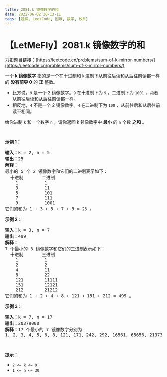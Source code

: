 ```yaml
---
title: 2081.k 镜像数字的和
date: 2022-06-02 20-13-11
tags: [题解, LeetCode, 困难, 数学, 枚举]
---
```


# 【LetMeFly】2081.k 镜像数字的和

力扣题目链接：[https://leetcode.cn/problems/sum-of-k-mirror-numbers/](https://leetcode.cn/problems/sum-of-k-mirror-numbers/)

<p>一个 <strong>k 镜像数字</strong>&nbsp;指的是一个在十进制和 k 进制下从前往后读和从后往前读都一样的&nbsp;<strong>没有前导 0</strong>&nbsp;的&nbsp;<strong>正</strong>&nbsp;整数。</p>

<ul>
	<li>比方说，<code>9</code>&nbsp;是一个 2 镜像数字。<code>9</code>&nbsp;在十进制下为&nbsp;<code>9</code>&nbsp;，二进制下为&nbsp;<code>1001</code>&nbsp;，两者从前往后读和从后往前读都一样。</li>
	<li>相反地，<code>4</code>&nbsp;不是一个 2 镜像数字。<code>4</code>&nbsp;在二进制下为&nbsp;<code>100</code>&nbsp;，从前往后和从后往前读不相同。</li>
</ul>

<p>给你进制&nbsp;<code>k</code>&nbsp;和一个数字&nbsp;<code>n</code>&nbsp;，请你返回 k 镜像数字中 <strong>最小</strong> 的 <code>n</code>&nbsp;个数 <strong>之和</strong>&nbsp;。</p>

<p>&nbsp;</p>

<p><b>示例 1：</b></p>

<pre><b>输入：</b>k = 2, n = 5
<b>输出：</b>25
<strong>解释：
</strong>最小的 5 个 2 镜像数字和它们的二进制表示如下：
  十进制       二进制
    1          1
    3          11
    5          101
    7          111
    9          1001
它们的和为 1 + 3 + 5 + 7 + 9 = 25 。
</pre>

<p><strong>示例 2：</strong></p>

<pre><b>输入：</b>k = 3, n = 7
<b>输出：</b>499
<strong>解释：
</strong>7 个最小的 3 镜像数字和它们的三进制表示如下：
  十进制       三进制
    1          1
    2          2
    4          11
    8          22
    121        11111
    151        12121
    212        21212
它们的和为 1 + 2 + 4 + 8 + 121 + 151 + 212 = 499 。
</pre>

<p><strong>示例 3：</strong></p>

<pre><b>输入：</b>k = 7, n = 17
<b>输出：</b>20379000
<b>解释：</b>17 个最小的 7 镜像数字分别为：
1, 2, 3, 4, 5, 6, 8, 121, 171, 242, 292, 16561, 65656, 2137312, 4602064, 6597956, 6958596
</pre>

<p>&nbsp;</p>

<p><strong>提示：</strong></p>

<ul>
	<li><code>2 &lt;= k &lt;= 9</code></li>
	<li><code>1 &lt;= n &lt;= 30</code></li>
</ul>


    